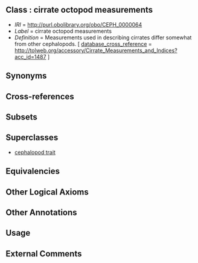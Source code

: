 
## Class : cirrate octopod measurements

 * *IRI* = http://purl.obolibrary.org/obo/CEPH_0000064
 * *Label* = cirrate octopod measurements
 * *Definition* = Measurements used in describing cirrates differ somewhat from other cephalopods.  [ [database_cross_reference](../../ef/oboInOwl#hasDbXref.md) = http://tolweb.org/accessory/Cirrate_Measurements_and_Indices?acc_id=1487 ]

## Synonyms


## Cross-references


## Subsets


## Superclasses

 * [cephalopod trait](../../CEPH/00/CEPH_0000300.md)

## Equivalencies


## Other Logical Axioms


## Other Annotations


## Usage


## External Comments

